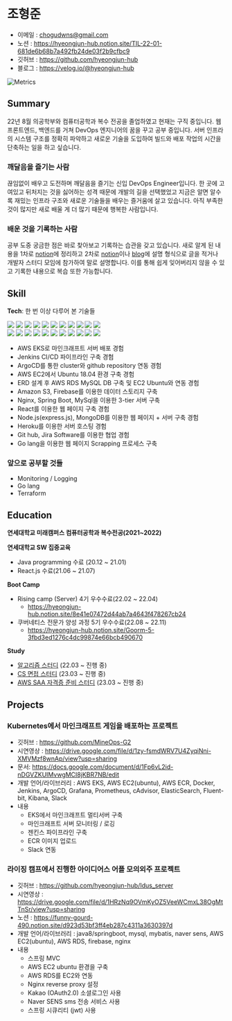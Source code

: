 # 조형준
- 이메일 : chogudwns@gmail.com
- 노션 : https://hyeongjun-hub.notion.site/TIL-22-01-681de6b68b7a492fb24de03f2b9cfbc9
- 깃허브 : https://github.com/hyeongjun-hub
- 블로그 : https://velog.io/@hyeongjun-hub

![Metrics](https://metrics.lecoq.io/hyeongjun-hub?template=classic&base.header=0&base.activity=0&base.community=0&base.repositories=0&base.metadata=0&isocalendar=1&languages=1&isocalendar.duration=half-year&languages.limit=8&languages.threshold=0%25&languages.colors=github&languages.sections=most-used&languages.indepth=false&languages.analysis.timeout=15&languages.categories=markup%2C%20programming&languages.recent.categories=markup%2C%20programming&languages.recent.load=300&languages.recent.days=14&config.timezone=Asia%2FSeoul)

## Summary
22년 8월 의공학부와 컴퓨터공학과 복수 전공을 졸업하였고 현재는 구직 중입니다.
웹 프론트엔드, 백엔드를 거쳐 DevOps 엔지니어의 꿈을 꾸고 공부 중입니다.
서버 인프라의 시스템 구조를 정확히 파악하고 새로운 기술을 도입하여 빌드와 배포 작업의 시간을 단축하는 일을 하고 싶습니다. 

### 깨달음을 즐기는 사람
끊임없이 배우고 도전하며 깨달음을 즐기는 신입 DevOps Engineer입니다. 한 곳에 고여있고 뒤처지는 것을 싫어하는 성격 때문에 개발의 길을 선택했었고 지금은 알면 알수록 재밌는 인프라 구조와 새로운 기술들을 배우는 즐거움에 살고 있습니다. 아직 부족한 것이 많지만 새로 배울 게 더 많기 때문에 행복한 사람입니다.

### 배운 것을 기록하는 사람
공부 도중 궁금한 점은 바로 찾아보고 기록하는 습관을 갖고 있습니다. 새로 알게 된 내용을 1차로 [notion](https://www.notion.so/TIL-22-01-681de6b68b7a492fb24de03f2b9cfbc9)에 정리하고 2차로 [notion](https://www.notion.so/TIL-22-01-681de6b68b7a492fb24de03f2b9cfbc9)이나 [blog](https://velog.io/@hyeongjun-hub)에 설명 형식으로 글을 적거나 개발자 스터디 모임에 참가하여 말로 설명합니다. 이를 통해 쉽게 잊어버리지 않을 수 있고 기록한 내용으로 복습 또한 가능합니다.

## Skill
**Tech**: 
한 번 이상 다루어 본 기술들
  
<img src="https://img.shields.io/badge/C++-00599C?style=flat-square&logo=C%2B%2B&logoColor=white"/></a>
<img src="https://img.shields.io/badge/C-A8B9CC?style=flat-square&logo=C&logoColor=white"/></a>
<img src="https://img.shields.io/badge/Java-007396?&style=flat-square&logo=Java&logoColor=white"/></a>
<img src="https://img.shields.io/badge/Html5-E34F26?&style=flat-square&logo=Html5&logoColor=white"/></a>
<img src="https://img.shields.io/badge/CSS3-1572B6?&style=flat-square&logo=CSS3&logoColor=white"/></a>
<img src="https://img.shields.io/badge/Sass-CC6699?&style=flat-square&logo=Sass&logoColor=white"/></a>
<img src="https://img.shields.io/badge/JavaScript-F7DF1E?&style=flat-square&logo=JavaScript&logoColor=white"/></a>
<img src="https://img.shields.io/badge/Ubuntu-E95420?style=flat-square&logo=Ubuntu&logoColor=white"/></a>
<img src="https://img.shields.io/badge/Amazon S3-569A31?style=flat-square&logo=Amazon S3&logoColor=white"/></a>
<img src="https://img.shields.io/badge/Python-3766AB?style=flat-square&logo=Python&logoColor=white"/></a>
<img src="https://img.shields.io/badge/Numpy-013243?style=flat-square&logo=Numpy&logoColor=white"/></a>  
<img src="https://img.shields.io/badge/Firebase-FFCA28?&style=flat-square&logo=Firebase&logoColor=white"/></a>
<img src="https://img.shields.io/badge/Spring Boot-6DB33F?&style=flat-square&logo=Spring Boot&logoColor=white"/></a>
<img src="https://img.shields.io/badge/Nginx-009639?&style=flat-square&logo=NGINX&logoColor=white"/></a>
<img src="https://img.shields.io/badge/MySQL-4479A1?&style=flat-square&logo=MySQL&logoColor=white"/></a>
<img src="https://img.shields.io/badge/React-61DAFB?&style=flat-square&logo=React&logoColor=white"/></a>
<img src="https://img.shields.io/badge/Node.js-339933?&style=flat-square&logo=Node.js&logoColor=white"/></a>
<img src="https://img.shields.io/badge/MongoDB-47A248?&style=flat-square&logo=MongoDB&logoColor=white"/></a>
<img src="https://img.shields.io/badge/Heroku-430098?&style=flat-square&logo=Heroku&logoColor=white"/></a>
<img src="https://img.shields.io/badge/Jira Software-0052CC?&style=flat-square&logo=Jira Software&logoColor=white"/></a>
<img src="https://img.shields.io/badge/Kubernetes-326CE5?&style=flat-square&logo=Kubernetes&logoColor=white"/></a>
<img src="https://img.shields.io/badge/Jenkins-D24939?&style=flat-square&logo=Jenkins&logoColor=white"/></a>

- AWS EKS로 마인크래프트 서버 배포 경험
- Jenkins CI/CD 파이프라인 구축 경험
- ArgoCD를 통한 cluster와 github repository 연동 경험
- AWS EC2에서 Ubuntu 18.04 환경 구축 경험
- ERD 설계 후 AWS RDS MySQL DB 구축 및 EC2 Ubuntu와 연동 경험
- Amazon S3, Firebase를 이용한 데이터 스토리지 구축
- Nginx, Spring Boot, MySql을 이용한 3-tier 서버 구축
- React를 이용한 웹 페이지 구축 경험
- Node.js(express.js), MongoDB를 이용한 웹 페이지 + 서버 구축 경험
- Heroku를 이용한 서버 호스팅 경험
- Git hub, Jira Software를 이용한 협업 경험
- Go lang을 이용한 웹 페이지 Scrapping 프로세스 구축

### 앞으로 공부할 것들
- Monitoring / Logging
- Go lang
- Terraform

## Education
**연세대학교 미래캠퍼스 컴퓨터공학과 복수전공(2021~2022)**

**연세대학교 SW 집중교육**
- Java programming 수료 (20.12 ~ 21.01)
- React.js 수료(21.06 ~ 21.07)

**Boot Camp**
- Rising camp (Server) 4기 우수수료(22.02 ~ 22.04)
  - https://hyeongjun-hub.notion.site/8e41e07472d44ab7a4643f478267cb24
- 쿠버네티스 전문가 양성 과정 5기 우수수료(22.08 ~ 22.11)
  - https://hyeongjun-hub.notion.site/Goorm-5-3fbd3ed1276c4dc99874e66bcb490670

**Study**
- [알고리즘 스터디](https://www.notion.so/97337a38ed6f437db78954adaea81344) (22.03 ~ 진행 중)
- [CS 면접 스터디](https://www.notion.so/91ae262ecd3d49d3a402dc2acd4aea2a) (23.03 ~ 진행 중)
- [AWS SAA 자격증 준비 스터디](https://www.notion.so/AWS-SAA-8ded051ed0fc43f7a5ae4248a5bc4534) (23.03 ~ 진행 중)

## Projects
### Kubernetes에서 마인크래프트 게임을 배포하는 프로젝트

- 깃허브 : https://github.com/MineOps-G2
- 시연영상 : https://drive.google.com/file/d/1zy-fsmdWRV7U4ZyqiNni-XMVMzf8wnAp/view?usp=sharing
- 문서: https://docs.google.com/document/d/1Fp6vL2id-nDGVZKUIMvwgMCI8jKBR7NB/edit
- 개발 언어/라이브러리 : AWS EKS, AWS EC2(ubuntu), AWS ECR, Docker, Jenkins, ArgoCD, Grafana, Prometheus, cAdvisor, ElasticSearch, Fluent-bit, Kibana, Slack
- 내용 
  - EKS에서 마인크래프트 멀티서버 구축
  - 마인크래프트 서버 모니터링 / 로깅
  - 젠킨스 파이프라인 구축
  - ECR 이미지 업로드
  - Slack 연동

### 라이징 캠프에서 진행한 아이디어스 어플 모의외주 프로젝트

- 깃허브 : https://github.com/hyeongjun-hub/Idus_server
- 시연영상 : https://drive.google.com/file/d/1HRzNq9OVmKyOZ5VeeWCmxL38OgMtTnSr/view?usp=sharing
- 노션 : https://funny-gourd-490.notion.site/d923d53bf3ff4eb287c4311a3630397d
- 개발 언어/라이브러리 : java8/springboot, mysql, mybatis, naver sens, AWS EC2(ubuntu), AWS RDS, firebase, nginx
- 내용
  - 스프링 MVC
  - AWS EC2 ubuntu 환경을 구축
  - AWS RDS를 EC2와 연동
  - Nginx reverse proxy 설정
  - Kakao (OAuth2.0) 소셜로그인 사용
  - Naver SENS sms 전송 서비스 사용
  - 스프링 시큐리티 (jwt) 사용


